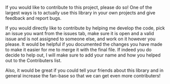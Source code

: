 If you would like to contribute to this project, please do so! One of the largest ways is to actually use this library in your own projects and give feedback and report bugs. 

If you would directly like to contribute by helping me develop the code, pick an issue you want from the issues tab, make sure it is open and a valid issue and is not assigned 
to someone else, and work on it however you please. 
It would be helpful if you documented the changes you have made to make it easier for me to merge it with the final file.
If indeed you do decide to help out, 
I will make sure to add your name and how you helped out to the Contributers list. 

Also, it would be great if you could tell your friends about this library and in general increase the fan-base so that we can get even more contributers!
